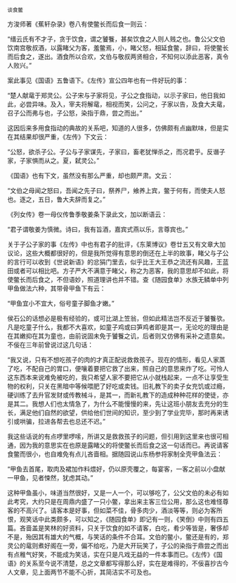     谈食鳖 

   方浚师著《蕉轩杂录》卷八有使鳖长而后食一则云：

   “缙云氏有不才子，贪于饮食，谓之饕餮，甚矣饮食之人则人贱之也。鲁公父文伯饮南宫敬叔酒，以露睹父为客，羞鳖焉，小，睹父怒，相延食鳖，辞曰，将使鳖长而后食之，遂出。酒食所以合欢，文伯与敬叔两贤相合，不知何以添此恶客，真令人败兴。”

   案此事见《国语》五鲁语下。《左传》宣公四年也有一件好玩的事：

   “楚人献鼋于郑灵公。公子宋与子家将见，子公之食指动，以示子家曰，他日我如此，必尝异味。及入，宰夫将解鼋，相视而笑，公问之，子家以告，及食大夫鼋，召子公而弗与也，子公怒，染指于鼎，尝之而出。”

   这因后来多用食指动的典故的关系吧，知道的人很多，仿佛颇有点幽默味，但是实在其结果却很严重，《左传》下文云：

   “公怒，欲杀子公。子公与子家谋先，子家曰，畜老犹惮杀之，而况君乎。反谮子家，子家惧而从之。夏，弑灵公。”

   《国语》也有下文，虽然没有那么严重，却也颇严肃。文云：

   “文伯之母闻之怒曰，吾闻之先子曰，祭养尸，飨养上宾，鳖于何有，而使夫人怒也。逐之，五日，鲁大夫辞而复之。”

   《列女传》卷一母仪传鲁季敬姜条下录此文，加以断语云：

   “君子谓敬姜为慎微。诗曰，我有旨酒，嘉宾式燕以乐，言尊宾也。”

   关于子公子家的事《左传》中也有君子的批评，《东莱博议》卷廿五又有文章大加议论，这些大概都很好的，但是我所觉得有意思的倒还在上半的故事，睹父与子公的言行可以收到《世说新语》的忿狷门里去，似乎比王大王恭之流还有风趣，王蓝田或者可以相比吧。方子严大不满意于睹父，称之为恶客，我的意思却不如此，将使鳖长而后食之，不但语妙，照道理讲也并不错。查《随园食单》水族无鳞单中列甲鱼做法六种，其带骨甲鱼下有云：

   “甲鱼宜小不宜大，俗号童子脚鱼才嫩。”

   侯石公的话想必是极有经验的，或可比湖上笠翁，但如此精法岂不反近于饕餮欤。凡是吃童子什么，我都不大喜欢，如童子鸡或曰笋鸡者即是其一，无论吃的理由是在其嫩抑在其为童也，由前说固未免于饕餮之讥，后者则又仿佛有采补之遗意矣。不佞在三年前曾说过这几句话：

   “我又说，只有不想吃孩子的肉的才真正配说救救孩子。现在的情形，看见人家蒸了吃，不配自己的胃口，便嚷着要把它救了出来，照自己的意思来炸了吃。可怜人这东西本来说难免被吃的，我只希望人家不要把它从小就栈起来，一点不让享受生物的权利，只关在黑暗中等候喂肥了好吃或卖钱。旧礼教下的卖子女充饥或过瘾，硬训练了去升官发财或传教械斗，是其一，而新礼教下的造成种种花样的使徒，亦是其二。我想人们也太情急了，为什么不能慢慢的来，先让这班小朋友去充分的生长，满足他们自然的欲望，供给他们世间的知识，至少到了学业完毕，那时再来诱引或哄骗，拉进各帮去也总还不迟。”

   我这些话说的有点啰里啰嗦，所讲又是救救孩子的问题，但引用到这里来也很可相通，因为我的意思实在也原是露睹父的将使鳖长而后食之这一句话而已。再说请客食鳖而很小，也自难免有点儿吝啬相。据随园说山东杨参将家制全壳甲鱼法云：

   “甲鱼去首尾，取肉及裙加作料煨好，仍以原壳覆之，每宴客，一客之前以小盘献一甲鱼，见者悚然，犹虑其动。”

   这种甲鱼虽小，味道当然很好，又是一人一个，可以够吃了，公父文伯的未必有如此考究，大约只是在周鼎内盛了一只小鳖，拿出来主客三位公用，那么这也难怪尊客的不高兴了。请客本是好事，但如菜不佳，骨多肉少，酒淡等等，则必为客所恨，观笑话中此类颇多，可以知之，《随园食单》即记有一则，《笑倒》中则有四五篇。吝啬盖是笑林的好资料，只关于饮食的如不请客，白吃，肴少等皆是，奢侈却不是，殆因其有雄大的气概，与笑话的条件不合耳。文伯的鳖小，鳖还是有的，郑灵公的鼋则煮好阁在一旁，偏不给吃，乃是大开玩笑了，子公的染指于鼎尝之而出有点稚气好笑，不能成为笑话，实在只是凡戏无益的一件本事而已。《左传》《国语》的关系至今说不清楚，总之文章都写得那么好，实在是难得的，不佞喜抄古今人文章，见上面两节不能不心折，其简洁实不可及也。

